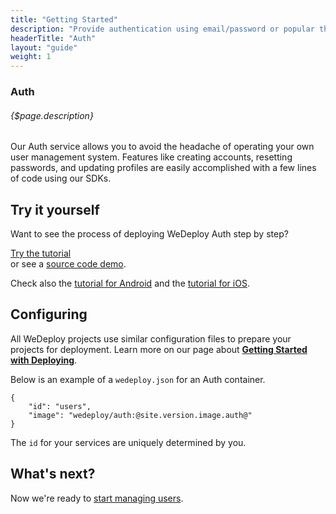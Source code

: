 ```yaml
---
title: "Getting Started"
description: "Provide authentication using email/password or popular third-party identity providers like Google, Facebook, and GitHub."
headerTitle: "Auth"
layout: "guide"
weight: 1
---
```


### Auth

###### {$page.description}

Our Auth service allows you to avoid the headache of operating your own user management system. Features like creating accounts, resetting passwords, and updating profiles are easily accomplished with a few lines of code using our SDKs.

<article id="1">

## Try it yourself

Want to see the process of deploying WeDeploy Auth step by step?

<div class="guide-btn-cta">
	<a class="btn btn-accent btn-sm" href="/tutorials/auth-web" target="_blank" data-senna-off>
		<span class="icon-16-external"></span>Try the tutorial
	</a>
</div>

<div class="guide-aux-cta">
	or see a <a href="https://github.com/wedeploy/boilerplate-auth" target="_blank" data-senna-off>source code demo</a>.
</div>

Check also the <a href="/tutorials/auth-android" target="_blank" data-senna-off>tutorial for Android</a> and the <a href="/tutorials/auth-ios" target="_blank" data-senna-off>tutorial for iOS</a>.

</article>

<article id="2">

## Configuring

<aside>

All WeDeploy projects use similar configuration files to prepare your projects for deployment. Learn more on our page about <strong><a href="/docs/deploy/getting-started/">Getting Started with Deploying</a></strong>.

</aside>

Below is an example of a `wedeploy.json` for an Auth container.

```application/json
{
	"id": "users",
	"image": "wedeploy/auth:@site.version.image.auth@"
}
```

The `id` for your services are uniquely determined by you.

</article>

## What's next?

Now we're ready to [start managing users](/docs/auth/manage-users/).
